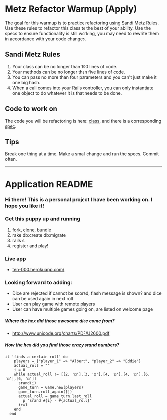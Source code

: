 # Metz Refactor Warmup (Apply)

The goal for this warmup is to practice refactoring using Sandi Metz Rules. Use these rules to refactor this class to the best of your ability. Use the specs to ensure functionality is still working, you may need to rewrite them in accordance with your code changes. 

## Sandi Metz Rules

1. Your class can be no longer than 100 lines of code.
2. Your methods can be no longer than five lines of code.
3. You can pass no more than four parameters and you can't just make it one big hash.
4. When a call comes into your Rails controller, you can only instantiate one object to do whatever it is that needs to be done.

## Code to work on

The code you will be refactoring is here: [class](https://github.com/gSchool/metz-refactor-warmup/blob/master/app/models/game.rb), and there is a corresponding [spec](https://github.com/gSchool/metz-refactor-warmup/blob/master/spec/models/games_model_spec.rb).

## Tips

Break one thing at a time. Make a small change and run the specs. Commit often.

***

# Application README

### Hi there! This is a personal project I have been working on. I hope you like it!

### Get this puppy up and running
1. fork, clone, bundle
1. rake db:create db:migrate
1. rails s
1. register and play!

### Live app
* [ten-000.herokuapp.com/](http://ten-000.herokuapp.com/)

### Looking forward to adding:
* Dice are rejected if cannot be scored, flash message is shown? and dice can be used again in next roll
* User can play game with remote players
* User can have multiple games going on, are listed on welcome page

##### Where the hex did those awesome dice come from?
* http://www.unicode.org/charts/PDF/U2600.pdf

##### How the hex did you find those crazy srand numbers?

    it 'finds a certain roll' do
        players = {"player_1" => "Albert", "player_2" => "Eddie"}
        actual_roll = ""
        i = 0
        while actual_roll != [[2, '⚁'],[3, '⚂'],[4, '⚃'],[4, '⚃'],[6, '⚅'],[6, '⚅']]
          srand(i)
          game_turn = Game.new(players)
          game_turn.roll_again([])
          actual_roll = game_turn.last_roll
            p "srand #{i} - #{actual_roll}"
          i+=1
        end
      end
